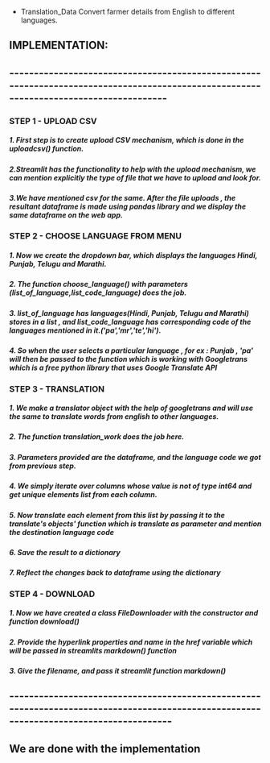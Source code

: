 - Translation_Data
Convert farmer details from English to different languages.


## IMPLEMENTATION:
## --------------------------------------------------------------------------------------------------------------------------------------
### STEP 1 - UPLOAD CSV
##### 1. First step is to create upload CSV mechanism, which is done in the uploadcsv() function. 
##### 2.Streamlit has the functionality to help with the upload mechanism, we can mention explicitly the type of file that we have to upload and look for. 
##### 3.We have mentioned csv for the same. After the file uploads , the resultant dataframe is made using pandas library and we display the same dataframe on the web app.

### STEP 2 - CHOOSE LANGUAGE FROM MENU
##### 1. Now we create the dropdown bar, which displays the languages Hindi, Punjab, Telugu and Marathi. 
##### 2. The function choose_language() with parameters (list_of_language,list_code_language) does the job. 
##### 3. list_of_language has languages(Hindi, Punjab, Telugu and Marathi) stores in a list , and list_code_language has corresponding code of the languages mentioned in it.('pa','mr','te','hi'). 
##### 4. So when the user selects a particular language , for ex : Punjab , 'pa' will then be passed to the function which is working with Googletrans which is a free python library that uses Google Translate API

### STEP 3 - TRANSLATION
##### 1. We make a translator object with the help of googletrans and will use the same to translate words from english to other languages.
##### 2. The function translation_work does the job here.
##### 3. Parameters provided are the dataframe, and the language code we got from previous step.
##### 4. We simply iterate over columns whose value is not of type int64 and get unique elements list from each column.
##### 5. Now translate each element from this list by passing it to the translate's objects' function which is translate as parameter and mention the destination language code 
##### 6. Save the result to a dictionary
##### 7. Reflect the changes back to dataframe using the dictionary

### STEP 4 - DOWNLOAD
##### 1. Now we have created a class FileDownloader with the constructor and function download()
##### 2. Provide the hyperlink properties and name in the href variable which will be passed in streamlits markdown() function
##### 3. Give the filename, and pass it streamlit function markdown()
## ---------------------------------------------------------------------------------------------------------------------------------------


## We are done with the implementation

